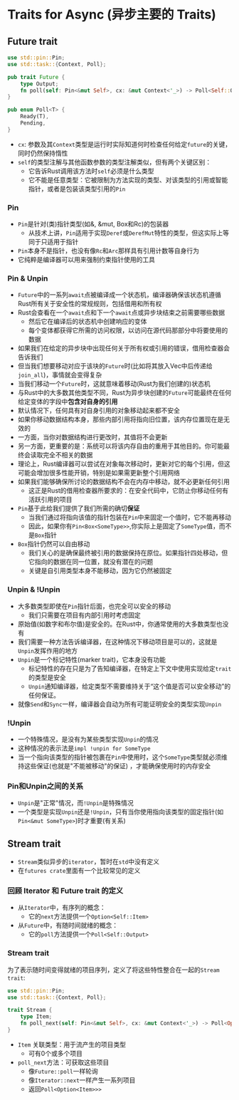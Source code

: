 # Traits for Async (异步主要的 Traits)

## Future trait

```rust
use std::pin::Pin;
use std::task::{Context, Poll};

pub trait Future {
    type Output;
    fn poll(self: Pin<&mut Self>, cx: &mut Context<'_>) -> Poll<Self::Output>;
}

pub enum Poll<T> {
    Ready(T),
    Pending,
}
```

- `cx`: 参数及其`Context`类型是运行时实际知道何时检查任何给定`future`的关键，同时仍然保持惰性
- `self`的类型注解与其他函数参数的类型注解类似，但有两个关键区别：
    - 它告诉Rust调用该方法时`self`必须是什么类型
    - 它不能是任意类型：它被限制为方法实现的类型、对该类型的引用或智能指针，或者是包装该类型引用的`Pin`

### Pin

- `Pin`是针对(类)指针类型(如&, &mut, Box和Rc)的包装器
    - 从技术上讲，`Pin`适用于实现`Deref`或`DerefMut`特性的类型，但这实际上等同于只适用于指针
- `Pin`本身不是指针，也没有像`Rc`和`Arc`那样具有引用计数等自身行为
- 它纯粹是编译器可以用来强制约束指针使用的工具

### Pin & Unpin

- `Future`中的一系列`await`点被编译成一个状态机，编译器确保该状态机遵循Rust所有关于安全性的常规规则，包括借用和所有权
- Rust会查看在一个`await`点和下一个`await`点或异步块结束之前需要哪些数据
    - 然后它在编译后的状态机中创建响应的变体
    - 每个变体都获得它所需的访问权限，以访问在源代码那部分中将要使用的数据
- 如果我们在给定的异步块中出现任何关于所有权或引用的错误，借用检查器会告诉我们
- 但当我们想要移动对应于该块的`Future`时(比如将其放入Vec中后传递给`join_all`)，事情就会变得复杂
- 当我们移动一个`Future`时，这就意味着移动(Rust为我们创建的)状态机
- 与Rust中的大多数其他类型不同，Rust为异步块创建的`Future`可能最终在任何给定变体的字段中**包含对自身的引用**
- 默认情况下，任何具有对自身引用的对象移动起来都不安全
- 如果你移动数据结构本身，那些内部引用将指向旧位置，该内存位置现在是无效的
- 一方面，当你对数据结构进行更改时，其值将不会更新
- 另一方面，更重要的是：系统可以将该内存自由的重用于其他目的。你可能最终会读取完全不相关的数据
- 理论上，Rust编译器可以尝试在对象每次移动时，更新对它的每个引用，但这可能会增加很多性能开销，特别是如果需更新整个引用网络
- 如果我们能够确保所讨论的数据结构不会在内存中移动，就不必更新任何引用
    - 这正是Rust的借用检查器所要求的：在安全代码中，它防止你移动任何有活跃引用的项目
- `Pin`基于此给我们提供了我们所需的确切**保证**
    - 当我们通过将指向该值的指针包装在`Pin`中来固定一个值时，它不能再移动
    - 因此，如果你有`Pin<Box<SomeType>>`,你实际上是固定了`SomeType`值，而不是`Box`指针
- `Box`指针仍然可以自由移动
    - 我们关心的是确保最终被引用的数据保持在原位。如果指针四处移动，但它指向的数据在同一位置，就没有潜在的问题
    - 关键是自引用类型本身不能移动，因为它仍然被固定

### Unpin & !Unpin

- 大多数类型即使在`Pin`指针后面，也完全可以安全的移动
    - 我们只需要在项目有内部引用时考虑固定
- 原始值(如数字和布尔值)是安全的。在Rust中，你通常使用的大多数类型也没有
- 我们需要一种方法告诉编译器，在这种情况下移动项目是可以的，这就是`Unpin`发挥作用的地方
- `Unpin`是一个标记特性(marker trait)，它本身没有功能
    - 标记特性的存在只是为了告知编译器，在特定上下文中使用实现给定`trait`的类型是安全
    - `Unpin`通知编译器，给定类型不需要维持关于“这个值是否可以安全移动”的任何保证。
- 就像`Send`和`Sync`一样，编译器会自动为所有可能证明安全的类型实现`Unpin`

### !Unpin

- 一个特殊情况，是没有为某些类型实现`Unpin`的情况
- 这种情况的表示法是`impl !unpin for SomeType`
- 当一个指向该类型的指针被包裹在`Pin`中使用时，这个`SomeType`类型就必须维持这些保证(也就是"不能被移动"的保证)
  ，才能确保使用时的内存安全

### Pin和Unpin之间的关系

- `Unpin`是"正常"情况，而`!Unpin`是特殊情况
- 一个类型是实现`Unpin`还是`!Unpin`，只有当你使用指向该类型的固定指针(如`Pin<&mut SomeType>`)时才重要(有关系)

## Stream trait

- `Stream`类似异步的`iterator`，暂时在`std`中没有定义
- 在`futures crate`里面有一个比较常见的定义

### 回顾 Iterator 和 Future trait 的定义

- 从`Iterator`中，有序列的概念：
    - 它的`next`方法提供一个`Option<Self::Item>`
- 从`Future`中，有随时间就绪的概念：
    - 它的`poll`方法提供一个`Poll<Self::Output>`

### Stream trait

为了表示随时间变得就绪的项目序列，定义了将这些特性整合在一起的`Stream trait`:

```rust
use std::pin::Pin;
use std::task::{Context, Poll};

trait Stream {
    type Item;
    fn poll_next(self: Pin<&mut Self>, cx: &mut Context<'_>) -> Poll<Option<Self::Item>>;
}
```

- `Item` 关联类型：用于流产生的项目类型
    - 可有0个或多个项目
- `poll_next`方法：可获取这些项目
    - 像`Future::poll`一样轮询
    - 像`Iterator::next`一样产生一系列项目
    - 返回`Poll<Option<Item>>>` 
